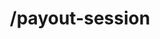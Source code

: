 ---
title: /payout-session
position_number: 2
type: post
description: Initiate a payout request on Kibramoa CashierUI.

content_markdown: |-
  #### CashierUI payout session endpoint

  {: .info }
  https://api.{env}.kibramoa.net/payout-session

  This endpoint will generate a payout session to the load cashierUI within the merchant system. The cashierUI will display several payout options available to the customer using the given country/currency parameters.

  Request parameters:

  | Field   | Type   | Description                        |
  | ------- | ------ | ---------------------------------- |
  | *country | string(2) | Alpha-2 ISO Country code. |
  | *currency | string(3) | Alpha-3 ISO Currency code. |
  | *amount | decimal | Decimal amount. For fiat must be 2 digits length. |
  | *redirectUrl | string | Merchant page to be redirected after the payout. |
  | merchantReference | string(36) | Merchant generated id for the given payout. |
  | description | string(255) | Description text for the payout. |
  | userId | string(36) | User id generated by the merchant system. |
  | userAgent | string(255) | User agent browser details. |
  | userDevice | string(255) | Values supported: MOBILE, DESKTOP, TABLET |
  | ip | string | End user IP. |
  | language | string(2) | Language code ISO alpha 2. Values: ‘EN’, ‘ES’, ‘PT’, ‘IN’.. |
  | extra | string(255) | Optional payload for help merchant to track this payout. |

  {: .info }
  **Note**: The `Content-Type` header should be set to `application/json` along with the merchant API key

right_code_blocks:
  - code_block: |1-
      {
        "country": "BR",
        "currency": "BRL",
        "amount": 150.00,
        "redirectUrl": "https://merchant1.io/where/to/go",
        "merchantReference": "custom8108",
        "description": "Additional remark for this payout.",
        "userId": "merchant_user123",
        "userAgent": "Mozilla/5.0 (X11; Linux x86_64)",
        "userDevice": "DESKTOP",
        "ip": "13.12.11.10",
        "language": "PT",
        "extra1": "merchant extra value 1",
        "extra2": "merchant extra value 2",
        "extra3": "merchant extra value 3"
      }
    title: Request
    language: json
  - code_block: |2-
        {
        "cashierUrl": "https://cashier.kibramoa.net/payout/?sessionId=54ed4d33-9c24-4ef0-a7f8-242920a657u5"
        }
    title: Response
    language: json
  - code_block: |3-    
          {
          "statusCode": 401,
          "message": "Unauthorized"
          }
    title: Error 401
    language: json
---
